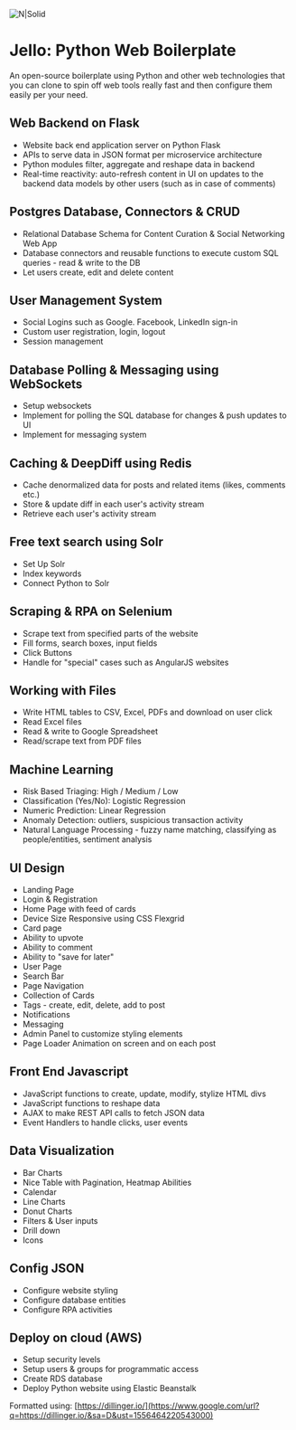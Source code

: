 ![N|Solid](https://media.giphy.com/media/WOrc2uHShz9eXkuBoo/giphy.gif)
# Jello: Python Web Boilerplate

An open-source boilerplate using Python and other web technologies that you can clone to spin off web tools really fast and then configure them easily per your need.

## Web Backend on Flask

* Website back end application server on Python Flask
* APIs to serve data in JSON format per microservice architecture
* Python modules filter, aggregate and reshape data in backend
* Real-time reactivity: auto-refresh content in UI on updates to the backend data models by other users (such as in case of comments)

## Postgres Database, Connectors & CRUD

* Relational Database Schema for Content Curation & Social Networking Web App
* Database connectors and reusable functions to execute custom SQL queries - read & write to the DB
* Let users create, edit and delete content

## User Management System

* Social Logins such as Google. Facebook, LinkedIn sign-in
* Custom user registration, login, logout
* Session management

## Database Polling & Messaging using WebSockets

* Setup websockets
* Implement for polling the SQL database for changes & push updates to UI
* Implement for messaging system

## Caching & DeepDiff using Redis

* Cache denormalized data for posts and related items (likes, comments etc.)
* Store & update diff in each user's activity stream
* Retrieve each user's activity stream

## Free text search using Solr

* Set Up Solr
* Index keywords
* Connect Python to Solr

## Scraping & RPA on Selenium

* Scrape text from specified parts of the website
* Fill forms, search boxes, input fields
* Click Buttons
* Handle for "special" cases such as AngularJS websites

## Working with Files

* Write HTML tables to CSV, Excel, PDFs and download on user click
* Read Excel files
* Read & write to Google Spreadsheet
* Read/scrape text from PDF files

## Machine Learning

* Risk Based Triaging: High / Medium / Low
* Classification (Yes/No): Logistic Regression
* Numeric Prediction: Linear Regression
* Anomaly Detection: outliers, suspicious transaction activity
* Natural Language Processing - fuzzy name matching, classifying as people/entities, sentiment analysis

## UI Design

* Landing Page
* Login & Registration
* Home Page with feed of cards
* Device Size Responsive using CSS Flexgrid
* Card page
* Ability to upvote
* Ability to comment
* Ability to "save for later"
* User Page
* Search Bar
* Page Navigation
* Collection of Cards
* Tags - create, edit, delete, add to post
* Notifications
* Messaging
* Admin Panel to customize styling elements
* Page Loader Animation on screen and on each post

## Front End Javascript

* JavaScript functions to create, update, modify, stylize HTML divs
* JavaScript functions to reshape data
* AJAX to make REST API calls to fetch JSON data
* Event Handlers to handle clicks, user events

## Data Visualization

* Bar Charts
* Nice Table with Pagination, Heatmap Abilities
* Calendar
* Line Charts
* Donut Charts
* Filters & User inputs
* Drill down
* Icons

## Config JSON

* Configure website styling
* Configure database entities
* Configure RPA activities

## Deploy on cloud (AWS)

* Setup security levels
* Setup users & groups for programmatic access
* Create RDS database
* Deploy Python website using Elastic Beanstalk

Formatted using: [https://dillinger.io/](https://www.google.com/url?q=https://dillinger.io/&sa=D&ust=1556464220543000)
